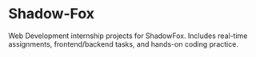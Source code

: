 # Shadow-Fox
Web Development internship projects for ShadowFox. Includes real-time assignments, frontend/backend tasks, and hands-on coding practice.
